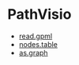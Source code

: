 ﻿# PathVisio



+ [read.gpml](PathVisio/read.gpml.1) 
+ [nodes.table](PathVisio/nodes.table.1) 
+ [as.graph](PathVisio/as.graph.1) 
